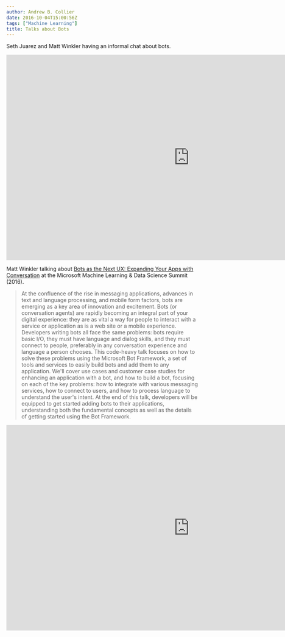 ```yaml
---
author: Andrew B. Collier
date: 2016-10-04T15:00:56Z
tags: ["Machine Learning"]
title: Talks about Bots
---
```


Seth Juarez and Matt Winkler having an informal chat about bots.

<iframe src="https://channel9.msdn.com/Events/Machine-Learning-and-Data-Sciences-Conference/Data-Science-Summit-2016/Microsoft-Data-Science-Summit-Talking-about-Bots/player" width="960" height="540" allowFullScreen frameBorder="0"></iframe>

Matt Winkler talking about [Bots as the Next UX: Expanding Your Apps with Conversation](https://channel9.msdn.com/Events/Machine-Learning-and-Data-Sciences-Conference/Data-Science-Summit-2016/MSDSS14) at the Microsoft Machine Learning & Data Science Summit (2016).

> At the confluence of the rise in messaging applications, advances in text and language processing, and mobile form factors, bots are emerging as a key area of innovation and excitement. Bots (or conversation agents) are rapidly becoming an integral part of your digital experience: they are as vital a way for people to interact with a service or application as is a web site or a mobile experience. Developers writing bots all face the same problems: bots require basic I/O, they must have language and dialog skills, and they must connect to people, preferably in any conversation experience and language a person chooses. This code-heavy talk focuses on how to solve these problems using the Microsoft Bot Framework, a set of tools and services to easily build bots and add them to any application. We'll cover use cases and customer case studies for enhancing an application with a bot, and how to build a bot, focusing on each of the key problems: how to integrate with various messaging services, how to connect to users, and how to process language to understand the user's intent. At the end of this talk, developers will be equipped to get started adding bots to their applications, understanding both the fundamental concepts as well as the details of getting started using the Bot Framework.

<iframe src="https://channel9.msdn.com/Events/Machine-Learning-and-Data-Sciences-Conference/Data-Science-Summit-2016/MSDSS14/player" width="960" height="540" allowFullScreen frameBorder="0"></iframe>
